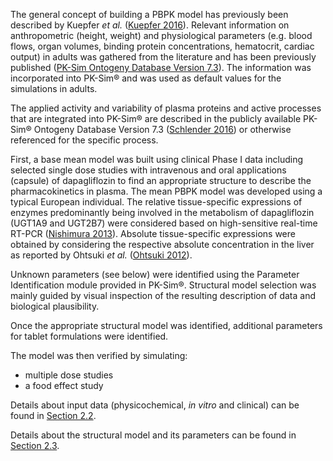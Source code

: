 The general concept of building a PBPK model has previously been described by Kuepfer *et al.* ([Kuepfer 2016](#5-References)). Relevant information on anthropometric (height, weight) and physiological parameters (e.g. blood flows, organ volumes, binding protein concentrations, hematocrit, cardiac output) in adults was gathered from the literature and has been previously published ([PK-Sim Ontogeny Database Version 7.3](#5-References)). The information was incorporated into PK-Sim® and was used as default values for the simulations in adults.

The  applied activity and variability of plasma proteins and active processes that are integrated into PK-Sim® are described in the publicly available PK-Sim® Ontogeny Database Version 7.3 ([Schlender 2016](#5-References)) or otherwise referenced for the specific process.

First, a base mean model was built using clinical Phase I data including selected single dose studies with intravenous and oral applications (capsule) of dapagliflozin to find an appropriate structure to describe the pharmacokinetics in plasma. The mean PBPK model was developed using a typical European individual. The relative tissue-specific expressions of enzymes predominantly being involved in the metabolism of dapagliflozin (UGT1A9 and UGT2B7) were considered based on high-sensitive real-time RT-PCR ([Nishimura 2013](#5-References)). Absolute tissue-specific expressions were obtained by considering the respective absolute concentration in the liver as reported by Ohtsuki *et al.* ([Ohtsuki  2012](#5-References)).

Unknown parameters (see below) were identified using the Parameter Identification module provided in PK-Sim®. Structural model selection was mainly guided by visual inspection of the resulting description of data and biological plausibility.

Once the appropriate structural model was identified, additional parameters for tablet formulations were identified. 

The model was then verified by simulating:

- multiple dose studies
- a food effect study

Details about input data (physicochemical, *in vitro* and clinical) can be found in [Section 2.2](#22-Data).

Details about the structural model and its parameters can be found in [Section 2.3](#23-Model-Parameters-and-Assumptions).


